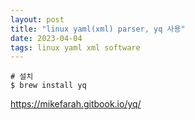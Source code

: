 ```yaml
---
layout: post
title: "linux yaml(xml) parser, yq 사용"
date: 2023-04-04
tags: linux yaml xml software
---
```


``` shell
# 설치
$ brew install yq
```

https://mikefarah.gitbook.io/yq/

